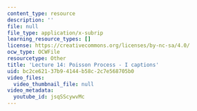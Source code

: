 ```yaml
---
content_type: resource
description: ''
file: null
file_type: application/x-subrip
learning_resource_types: []
license: https://creativecommons.org/licenses/by-nc-sa/4.0/
ocw_type: OCWFile
resourcetype: Other
title: 'Lecture 14: Poisson Process - I captions'
uid: bc2ce621-37b9-4144-b58c-2c7e568705b0
video_files:
  video_thumbnail_file: null
video_metadata:
  youtube_id: jsqSScywvMc
---
```

